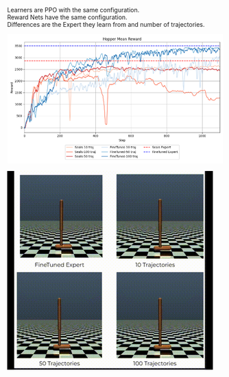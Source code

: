 Learners are PPO with the same configuration.<br>
Reward Nets have the same configuration.<br>
Differences are the Expert they learn from and number of trajectories.<br>

![Reward Of Learners](Results/RewardMeanTrain.png)


![Demo](Results/FineTunedExpert/FineTunedGif.gif)

